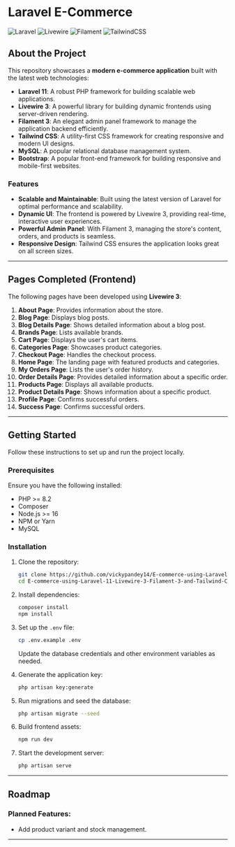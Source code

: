 # Laravel E-Commerce

![Laravel](https://img.shields.io/badge/Laravel-11-red?style=flat-square&logo=laravel) ![Livewire](https://img.shields.io/badge/Livewire-3-blue?style=flat-square&logo=laravel) ![Filament](https://img.shields.io/badge/Filament-3-green?style=flat-square&logo=filament) ![TailwindCSS](https://img.shields.io/badge/TailwindCSS-v3-06B6D4?style=flat-square&logo=tailwind-css)

## About the Project

This repository showcases a **modern e-commerce application** built with the latest web technologies:

- **Laravel 11**: A robust PHP framework for building scalable web applications.
- **Livewire 3**: A powerful library for building dynamic frontends using server-driven rendering.
- **Filament 3**: An elegant admin panel framework to manage the application backend efficiently.
- **Tailwind CSS**: A utility-first CSS framework for creating responsive and modern UI designs.
- **MySQL**: A popular relational database management system.
- **Bootstrap**: A popular front-end framework for building responsive and mobile-first websites.

### Features

- **Scalable and Maintainable**: Built using the latest version of Laravel for optimal performance and scalability.
- **Dynamic UI**: The frontend is powered by Livewire 3, providing real-time, interactive user experiences.
- **Powerful Admin Panel**: With Filament 3, managing the store's content, orders, and products is seamless.
- **Responsive Design**: Tailwind CSS ensures the application looks great on all screen sizes.

---

## Pages Completed (Frontend)

The following pages have been developed using **Livewire 3**:

1. **About Page**: Provides information about the store.
2. **Blog Page**: Displays blog posts.
3. **Blog Details Page**: Shows detailed information about a blog post.
4. **Brands Page**: Lists available brands.
5. **Cart Page**: Displays the user's cart items.
6. **Categories Page**: Showcases product categories.
7. **Checkout Page**: Handles the checkout process.
8. **Home Page**: The landing page with featured products and categories.
9. **My Orders Page**: Lists the user's order history.
10. **Order Details Page**: Provides detailed information about a specific order.
11. **Products Page**: Displays all available products.
12. **Product Details Page**: Shows information about a specific product.
13. **Profile Page**: Confirms successful orders.
13. **Success Page**: Confirms successful orders.

---

## Getting Started

Follow these instructions to set up and run the project locally.

### Prerequisites

Ensure you have the following installed:

- PHP >= 8.2
- Composer
- Node.js >= 16
- NPM or Yarn
- MySQL

### Installation

1. Clone the repository:
   ```bash
   git clone https://github.com/vickypandey14/E-commerce-using-Laravel-11-Livewire-3-Filament-3-and-Tailwind-CSS.git
   cd E-commerce-using-Laravel-11-Livewire-3-Filament-3-and-Tailwind-CSS
   ```

2. Install dependencies:
   ```bash
   composer install
   npm install
   ```

3. Set up the `.env` file:
   ```bash
   cp .env.example .env
   ```
   Update the database credentials and other environment variables as needed.

4. Generate the application key:
   ```bash
   php artisan key:generate
   ```

5. Run migrations and seed the database:
   ```bash
   php artisan migrate --seed
   ```

6. Build frontend assets:
   ```bash
   npm run dev
   ```

7. Start the development server:
   ```bash
   php artisan serve
   ```

<!-- ### Testing

Run the following command to execute tests:
```bash
php artisan test
``` -->

---

## Roadmap

### Planned Features:
- Add product variant and stock management.

---
